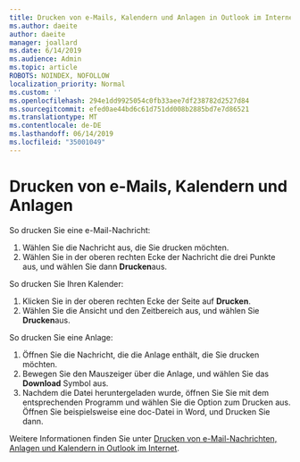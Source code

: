 ```yaml
---
title: Drucken von e-Mails, Kalendern und Anlagen in Outlook im Internet
ms.author: daeite
author: daeite
manager: joallard
ms.date: 6/14/2019
ms.audience: Admin
ms.topic: article
ROBOTS: NOINDEX, NOFOLLOW
localization_priority: Normal
ms.custom: ''
ms.openlocfilehash: 294e1dd9925054c0fb33aee7df238782d2527d84
ms.sourcegitcommit: efed0ae44bd6c61d751dd008b2885bd7e7d86521
ms.translationtype: MT
ms.contentlocale: de-DE
ms.lasthandoff: 06/14/2019
ms.locfileid: "35001049"
---
```

# <a name="print-email-calendars-and-attachments"></a>Drucken von e-Mails, Kalendern und Anlagen

So drucken Sie eine e-Mail-Nachricht:
  
1. Wählen Sie die Nachricht aus, die Sie drucken möchten.
1. Wählen Sie in der oberen rechten Ecke der Nachricht die drei Punkte aus, und wählen Sie dann **Drucken**aus.

So drucken Sie Ihren Kalender:

1. Klicken Sie in der oberen rechten Ecke der Seite auf **Drucken**.
1. Wählen Sie die Ansicht und den Zeitbereich aus, und wählen Sie **Drucken**aus.

So drucken Sie eine Anlage:

1. Öffnen Sie die Nachricht, die die Anlage enthält, die Sie drucken möchten.
2. Bewegen Sie den Mauszeiger über die Anlage, und wählen Sie das **Download** Symbol aus.
3. Nachdem die Datei heruntergeladen wurde, öffnen Sie Sie mit dem entsprechenden Programm und wählen Sie die Option zum Drucken aus. Öffnen Sie beispielsweise eine doc-Datei in Word, und Drucken Sie dann.

Weitere Informationen finden Sie unter [Drucken von e-Mail-Nachrichten, Anlagen und Kalendern in Outlook im Internet](https://support.office.com/article/2cf529d1-3b8f-4de2-b254-b7f870e58a2b).